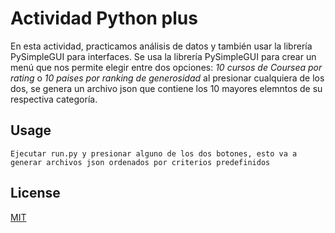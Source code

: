 # Actividad Python plus

En esta actividad, practicamos análisis de datos y también usar la librería PySimpleGUI para interfaces.
Se usa la librería PySimpleGUI para crear un menú que nos permite elegir entre dos opciones:
*10 cursos de Coursea por rating* o *10 paises por ranking de generosidad*
al presionar cualquiera de los dos, se genera un archivo json que contiene los 10 mayores elemntos de su respectiva categoría.


## Usage

```
Ejecutar run.py y presionar alguno de los dos botones, esto va a generar archivos json ordenados por criterios predefinidos
```

## License
[MIT](https://choosealicense.com/licenses/mit/)